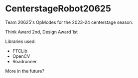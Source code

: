 # CenterstageRobot20625

Team 20625's OpModes for the 2023-24 centerstage season.

Think Award 2nd, Design Award 1st 

Libraries used:
- FTCLib
- OpenCV
- Roadrunner

More in the future? 
